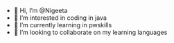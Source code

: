 - 👋 Hi, I’m @Nigeeta
- 👀 I’m interested in coding in java
- 🌱 I’m currently learning in pwskills
- 💞️ I’m looking to collaborate on my learning languages
  

<!---
Nigeeta/Nigeeta is a ✨ special ✨ repository because its `README.md` (this file) appears on your GitHub profile.
You can click the Preview link to take a look at your changes.
--->
